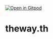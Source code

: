 [![Open in Gitpod](https://gitpod.io/button/open-in-gitpod.svg)](https://gitpod.io#snapshot/421117e5-05c9-4a6f-a0c6-c04548de148f)

# theway.th
